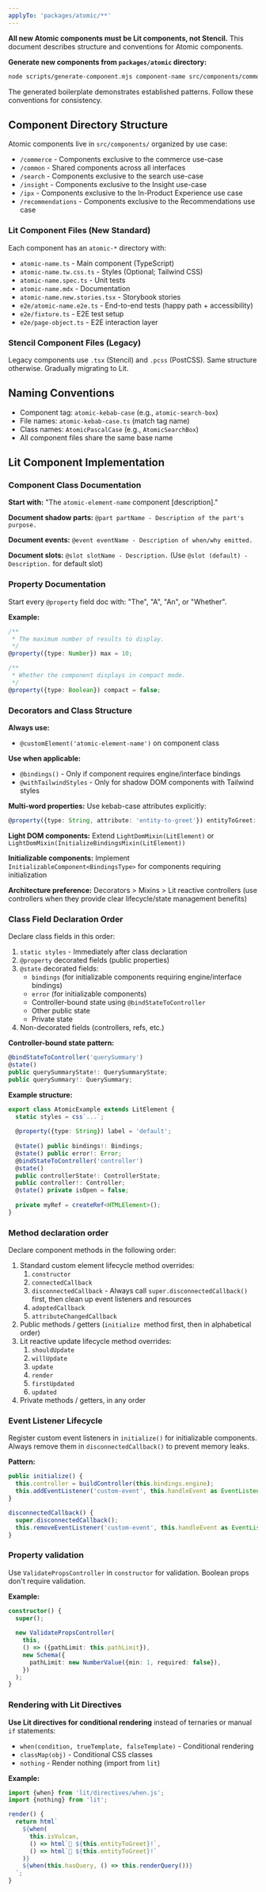 ```yaml
---
applyTo: 'packages/atomic/**'
---
```


**All new Atomic components must be Lit components, not Stencil.** This document describes structure and conventions for Atomic components.

**Generate new components from `packages/atomic` directory:**

```bash
node scripts/generate-component.mjs component-name src/components/common
```

The generated boilerplate demonstrates established patterns. Follow these conventions for consistency.

## Component Directory Structure

Atomic components live in `src/components/` organized by use case:

- `/commerce` - Components exclusive to the commerce use-case
- `/common` - Shared components across all interfaces
- `/search` - Components exclusive to the search use-case
- `/insight` - Components exclusive to the Insight use-case
- `/ipx` - Components exclusive to the In-Product Experience use case
- `/recommendations` - Components exclusive to the Recommendations use case

### Lit Component Files (New Standard)

Each component has an `atomic-*` directory with:

- `atomic-name.ts` - Main component (TypeScript)
- `atomic-name.tw.css.ts` - Styles (Optional; Tailwind CSS)
- `atomic-name.spec.ts` - Unit tests
- `atomic-name.mdx` - Documentation
- `atomic-name.new.stories.tsx` - Storybook stories
- `e2e/atomic-name.e2e.ts` - End-to-end tests (happy path + accessibility)
- `e2e/fixture.ts` - E2E test setup
- `e2e/page-object.ts` - E2E interaction layer

### Stencil Component Files (Legacy)

Legacy components use `.tsx` (Stencil) and `.pcss` (PostCSS). Same structure otherwise. Gradually migrating to Lit.

## Naming Conventions

- Component tag: `atomic-kebab-case` (e.g., `atomic-search-box`)
- File names: `atomic-kebab-case.ts` (match tag name)
- Class names: `AtomicPascalCase` (e.g., `AtomicSearchBox`)
- All component files share the same base name

## Lit Component Implementation

### Component Class Documentation

**Start with:** "The `atomic-element-name` component [description]."

**Document shadow parts:** `@part partName - Description of the part's purpose.`

**Document events:** `@event eventName - Description of when/why emitted.`

**Document slots:** `@slot slotName - Description.` (Use `@slot (default) - Description.` for default slot)

### Property Documentation

Start every `@property` field doc with: "The", "A", "An", or "Whether".

**Example:**
```typescript
/**
 * The maximum number of results to display.
 */
@property({type: Number}) max = 10;

/**
 * Whether the component displays in compact mode.
 */
@property({type: Boolean}) compact = false;
```

### Decorators and Class Structure

**Always use:**
- `@customElement('atomic-element-name')` on component class

**Use when applicable:**
- `@bindings()` - Only if component requires engine/interface bindings
- `@withTailwindStyles` - Only for shadow DOM components with Tailwind styles

**Multi-word properties:** Use kebab-case attributes explicitly:
```typescript
@property({type: String, attribute: 'entity-to-greet'}) entityToGreet: string;
```

**Light DOM components:** Extend `LightDomMixin(LitElement)` or `LightDomMixin(InitializeBindingsMixin(LitElement))`

**Initializable components:** Implement `InitializableComponent<BindingsType>` for components requiring initialization

**Architecture preference:** Decorators > Mixins > Lit reactive controllers (use controllers when they provide clear lifecycle/state management benefits)

### Class Field Declaration Order

Declare class fields in this order:

1. `static styles` - Immediately after class declaration
2. `@property` decorated fields (public properties)
3. `@state` decorated fields:
   - `bindings` (for initializable components requiring engine/interface bindings)
   - `error` (for initializable components)
   - Controller-bound state using `@bindStateToController`
   - Other public state
   - Private state
4. Non-decorated fields (controllers, refs, etc.)

**Controller-bound state pattern:**
```typescript
@bindStateToController('querySummary')
@state()
public querySummaryState!: QuerySummaryState;
public querySummary!: QuerySummary;
```

**Example structure:**
```typescript
export class AtomicExample extends LitElement {
  static styles = css`...`;
  
  @property({type: String}) label = 'default';
  
  @state() public bindings!: Bindings;
  @state() public error!: Error;
  @bindStateToController('controller')
  @state()
  public controllerState!: ControllerState;
  public controller!: Controller;
  @state() private isOpen = false;
  
  private myRef = createRef<HTMLElement>();
}
```

### Method declaration order

Declare component methods in the following order:

1. Standard custom element lifecycle method overrides:
    1. `constructor`
    2. `connectedCallback`
    3. `disconnectedCallback` - Always call `super.disconnectedCallback()` first, then clean up event listeners and resources
    4. `adoptedCallback`
    5. `attributeChangedCallback`
2. Public methods / getters (`initialize`  method first, then in alphabetical order)
3. Lit reactive update lifecycle method overrides:
    1. `shouldUpdate`
    2. `willUpdate`
    3. `update`
    4. `render`
    5. `firstUpdated`
    6. `updated`
4. Private methods / getters, in any order

### Event Listener Lifecycle

Register custom event listeners in `initialize()` for initializable components. Always remove them in `disconnectedCallback()` to prevent memory leaks.

**Pattern:**
```typescript
public initialize() {
  this.controller = buildController(this.bindings.engine);
  this.addEventListener('custom-event', this.handleEvent as EventListener);
}

disconnectedCallback() {
  super.disconnectedCallback();
  this.removeEventListener('custom-event', this.handleEvent as EventListener);
}
```

### Property validation

Use `ValidatePropsController` in `constructor` for validation. Boolean props don't require validation.

**Example:**
```typescript
constructor() {
  super();
  
  new ValidatePropsController(
    this,
    () => ({pathLimit: this.pathLimit}),
    new Schema({
      pathLimit: new NumberValue({min: 1, required: false}),
    })
  );
}
```

### Rendering with Lit Directives

**Use Lit directives for conditional rendering** instead of ternaries or manual `if` statements:

- `when(condition, trueTemplate, falseTemplate)` - Conditional rendering
- `classMap(obj)` - Conditional CSS classes
- `nothing` - Render nothing (import from `lit`)

**Example:**
```typescript
import {when} from 'lit/directives/when.js';
import {nothing} from 'lit';

render() {
  return html`
    ${when(
      this.isVulcan,
      () => html`🖖 ${this.entityToGreet}!`,
      () => html`👋 ${this.entityToGreet}!`
    )}
    ${when(this.hasQuery, () => this.renderQuery())}
  `;
}
```
